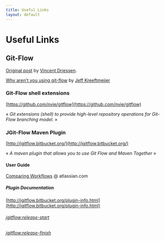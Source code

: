 ```yaml
---
title: Useful Links
layout: default
---
```


Useful Links
=====

## Git-Flow
    
[Original post](http://nvie.com/posts/a-successful-git-branching-model/) by [Vincent Driessen](https://twitter.com/nvie).

[Why aren't you using git-flow](http://jeffkreeftmeijer.com/2010/why-arent-you-using-git-flow/) by  [Jeff Kreeftmeijer](https://twitter.com/jkreeftmeijer?lang=en)

### Git-Flow shell extensions
 
[https://github.com/nvie/gitflow](https://github.com/nvie/gitflow)

« _Git extensions (shell) to provide high-level repository operations for Git-Flow branching model._ »

### JGit-Flow Maven Plugin 

[http://jgitflow.bitbucket.org/](http://jgitflow.bitbucket.org/)

« _A maven plugin that allows you to use Git Flow and Maven Together_ »

#### User Guide 

[Comparing Workflows](https://www.atlassian.com/git/tutorials/comparing-workflows/#!workflow-gitflow) @ atlassian.com

##### Plugin Documentation

[http://jgitflow.bitbucket.org/plugin-info.html](http://jgitflow.bitbucket.org/plugin-info.html)

###### [jgitflow:release-start](http://jgitflow.bitbucket.org/release-start-mojo.html)

###### [jgitflow:release-finish](http://jgitflow.bitbucket.org/release-finish-mojo.html)
 
